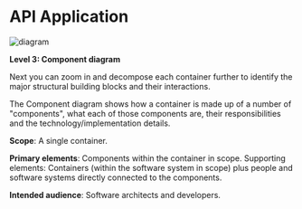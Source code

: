 # API Application

![diagram](https://www.plantuml.com/plantuml/svg/0/fLHDRzD04BrNwdyOSa2fP9fBJvn8qmAjMeYQbezJD5vFx8Nzi6R62H7YlwErJUAK2bNYvFNkspTltxpTDwB8sdXtVFJ21kEQWg1IhUNrPCAuEIsjLatU2B69GIdegOb-WWLR36lNrCraTlPgxZ3em-tDnA6Iw6Hsjfn5NyUGy7LBVdnqC_twyU5--Vdg_ltovlBTvOUByKcQdyMWQ0FnM6hCOBImeNG4Som9fdNjh46rCOmo67t3DOfXMojWA809ZQRvESUrBKW0dGEj26nGua0AEORlDfImQe99BEYiRa4Zc4OqUcA1jSMqnp9iA8USuqQ8JqSdGsK-2RkDkNMjfbJp2tfa6mxBWxFUAXKWJIwa4FK_vFYkNlyfQ6qDFT9Lv1cCBb0nHw4avOuSTiJmPneMfYAFQNMXaKaWTHEOIYlABHfiM4NsxJY32gMY0h3HYeBszeDXAj8lEia0ZI4HSB6K34XDAskn5IM_lFoXOvzBCWnjM35wWlF-t1ra82KrBAvQaqnasXaq40IOnqRt3hNLOnDKCb368DXQEH0oS6Xv7fjG86_7MDiCHjFvrK6eJk3dyH40m2wlOx5bQ6DO1hWAaAWuEaUSPDz-ci4TYUwdq-pKkRZfV9NKpKG1DgJXa-sNpeQJnwNt1njD-o4i6k-Hjy_IiGlYFauRgnKWIEDzv6tljULMoix8lvK8cOQjRfCH_N2_slQlvdIISyB3At2OR4vnfABp99HTPpCm5NO_DOfi8XU3vXtgyBciq611_uWJl6qHJwYQGhSPOkXRuNSSXxteSvEAtv7hCp0muK5evr82x3irLFWOjITeB-eTOG4lOSDM2JGcXTSNvxFXZW5RTuTQolJStDvCtj_VpnS9_IjfRGka5xCFx1_azUBZXprqXnfawsbaX_NF8VJFuNj3eMYV_jy0)

**Level 3: Component diagram**

Next you can zoom in and decompose each container further to identify the major structural building blocks and their interactions.

The Component diagram shows how a container is made up of a number of "components", what each of those components are, their responsibilities and the technology/implementation details.

**Scope**: A single container.

**Primary elements**: Components within the container in scope.
Supporting elements: Containers (within the software system in scope) plus people and software systems directly connected to the components.

**Intended audience**: Software architects and developers.